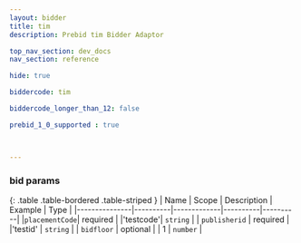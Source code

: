 ```yaml
---
layout: bidder
title: tim
description: Prebid tim Bidder Adaptor

top_nav_section: dev_docs
nav_section: reference

hide: true

biddercode: tim

biddercode_longer_than_12: false

prebid_1_0_supported : true



---
```


### bid params

{: .table .table-bordered .table-striped }
| Name          | Scope    | Description | Example  | Type     |
|---------------|----------|-------------|----------|----------|
|`placementCode`| required |             |'testcode'| `string` |
| `publisherid` | required |             |'testid'  | `string` |
| `bidfloor`    | optional |             |   1      | `number` |